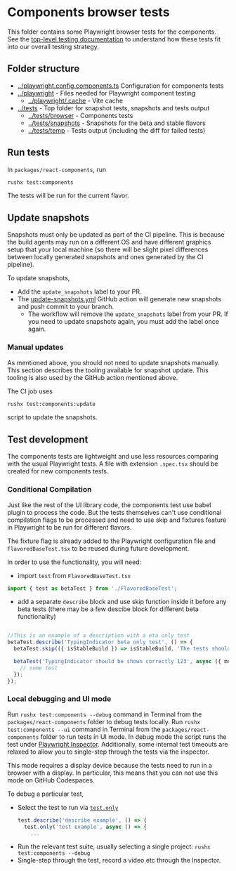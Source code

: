 # Components browser tests

This folder contains some Playwright browser tests for the components. See the [top-level testing documentation](../../../docs/references/automated-tests.md) to understand how these tests fit into our overall testing strategy.

## Folder structure
* [../playwright.config.components.ts](../playwright.config.components.ts) Configuration for components tests
* [../playwright](../playwright) - Files needed for Playwright component testing
    * [../playwright/.cache](../playwright/.cache) - Vite cache
* [../tests](../tests) - Top folder for snapshot tests, snapshots and tests output
    * [../tests/browser](../tests/browser) - Components tests
    * [../tests/snapshots](../tests/snapshots) - Snapshots for the beta and stable flavors
    * [../tests/temp](../tests/temp) - Tests output (including the diff for failed tests)

## Run tests

In `packages/react-components`, run

```sh
rushx test:components
```
The tests will be run for the current flavor.

## Update snapshots

Snapshots must only be updated as part of the CI pipeline. This is because the build agents may run on a different OS and have different graphics setup that your local machine (so there will be slight pixel differences between locally generated snapshots and ones generated by the CI pipeline).

To update snapshots,

- Add the `update_snapshots` label to your PR.
- The [update-snapshots.yml](https://github.com/Azure/communication-ui-library/actions/workflows/update-snapshots.yml) GitHub action will generate new snapshots and push commit to your branch.
  - The workflow will remove the `update_snapshots` label from your PR. If you need to update snapshots again, you must add the label once again.

### Manual updates

As mentioned above, you should not need to update snapshots manually. This section describes the tooling available for snapshot update. This tooling is also used by the GitHub action mentioned above.

The CI job uses 
```sh
rushx test:components:update
```
script to update the snapshots.

## Test development

The components tests are lightweight and use less resources comparing with the usual Playwright tests.
A file with extension `.spec.tsx` should be created for new components tests.

### Conditional Compilation

Just like the rest of the UI library code, the components test use babel plugin to process the code. But the tests themselves can't use conditional compilation flags to be processed and need to use skip and fixtures feature in Playwright to be run for different flavors.

The fixture flag is already added to the Playwright configuration file and `FlavoredBaseTest.tsx` to be reused during future development.

In order to use the functionality, you will need:
- import `test` from `FlavoredBaseTest.tsx`
```Typescript
import { test as betaTest } from './FlavoredBaseTest';
```
- add a separate `describe` block and use skip function inside it before any beta tests (there may be a few descibe block for different beta functionality)

```Typescript

//This is an example of a description with a eta only test
betaTest.describe('TypingIndicator beta only test', () => {
  betaTest.skip(({ isStableBuild }) => isStableBuild, 'The tests should be run for beta flavor only');

  betaTest('TypingIndicator should be shown correctly 123', async ({ mount }) => {
    // some test
  });
});
```

### Local debugging and UI mode

Run `rushx test:components --debug` command in Terminal from the `packages/react-components` folder to debug tests locally. 
Run `rushx test:components --ui` command in Terminal from the `packages/react-components` folder to run tests in UI mode.
In debug mode the script runs the test under [Playwright Inspector](https://playwright.dev/docs/debug). Additionally, some internal test timeouts are relaxed to allow you to single-step through the tests via the inspector.

This mode requires a display device because the tests need to run in a browser with a display. In particular, this means that you can not use this mode on GitHub Codespaces.

To debug a particular test,

* Select the test to run via [`test.only`](https://playwright.dev/docs/api/class-test#test-only)
  ```typescript
  test.describe('describe example', () => {
    test.only('test example', async () => {
      ...
  ```
* Run the relevant test suite, usually selecting a single project: `rushx test:components --debug`
* Single-step through the test, record a video etc through the Inspector.

